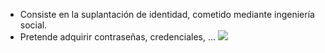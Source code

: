 - Consiste en la suplantación de identidad, cometido mediante ingeniería social.
- Pretende adquirir contraseñas, credenciales, ...
![](./img/fases%20phishing.png)